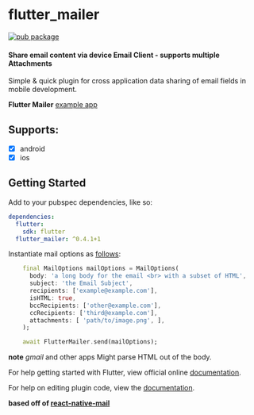 # flutter_mailer

[![pub package](https://img.shields.io/pub/v/flutter_mailer.svg)](https://pub.dartlang.org/packages/flutter_mailer)

#### Share email content via device Email Client - supports multiple Attachments

Simple & quick plugin for cross application data sharing of email fields in mobile development. 

**Flutter Mailer** [example app](https://github.com/JaysQubeXon/flutter_mailer/blob/master/example/README.md)

## Supports:

- [x] android
- [x] ios

## Getting Started

Add to your pubspec dependencies, like so: 

```yaml
dependencies:
  flutter:
    sdk: flutter
  flutter_mailer: ^0.4.1+1

```
Instantiate mail options as [follows](https://github.com/JaysQubeXon/flutter_mailer/blob/master/example/lib/main.dart#L29):

```dart
    final MailOptions mailOptions = MailOptions(
      body: 'a long body for the email <br> with a subset of HTML',
      subject: 'the Email Subject',
      recipients: ['example@example.com'],
      isHTML: true,
      bccRecipients: ['other@example.com'],
      ccRecipients: ['third@example.com'],
      attachments: [ 'path/to/image.png', ],
    );

    await FlutterMailer.send(mailOptions);
```

**note** _gmail_ and other apps Might parse HTML out of the body.

For help getting started with Flutter, view official online
[documentation](https://flutter.io/).

For help on editing plugin code, view the [documentation](https://flutter.io/platform-plugins/#edit-code).

**based off of [react-native-mail](https://github.com/chirag04/react-native-mail)**
